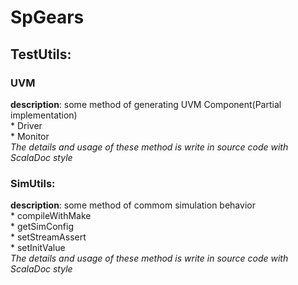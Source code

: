 # SpGears
## TestUtils:
### **UVM** 
**description**: some method of generating UVM Component(Partial implementation)  
  \* Driver  
  \* Monitor  
  *The details and usage of these method is write in source code with ScalaDoc style*  
### **SimUtils:**  
**description**: some method of commom simulation behavior  
  \* compileWithMake  
  \* getSimConfig  
  \* setStreamAssert  
  \* setInitValue  
  *The details and usage of these method is write in source code with ScalaDoc style*  

